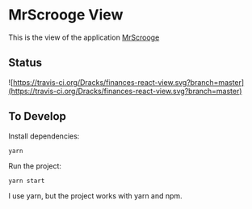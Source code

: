# MrScrooge View
This is the view of the application [MrScrooge](https://github.com/Dracks/mr-scrooge/)


## Status
![https://travis-ci.org/Dracks/finances-react-view.svg?branch=master](https://travis-ci.org/Dracks/finances-react-view.svg?branch=master)


## To Develop
Install dependencies:
```
yarn 
```

Run the project:
```
yarn start
```

I use yarn, but the project works with yarn and npm. 